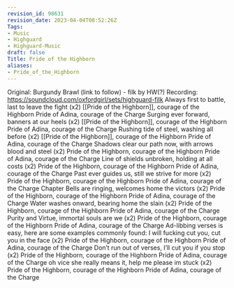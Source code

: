 ```yaml
---
revision_id: 98631
revision_date: 2023-04-04T08:52:26Z
Tags:
- Music
- Highguard
- Highguard-Music
draft: false
Title: Pride of the Highborn
aliases:
- Pride_of_the_Highborn
---
```

Original: Burgundy Brawl (link to follow) - filk by HW(?)
Recording: https://soundcloud.com/oxfordgirl/sets/highguard-filk
Always first to battle, last to leave the fight (x2)
[[Pride of the Highborn]], courage of the Highborn
Pride of Adina, courage of the Charge
Surging ever forward, banners at our heels (x2)
[[Pride of the Highborn]], courage of the Highborn
Pride of Adina, courage of the Charge
Rushing tide of steel, washing all before (x2)
[[Pride of the Highborn]], courage of the Highborn
Pride of Adina, courage of the Charge
Shadows clear our path now, with arrows blood and steel (x2)
Pride of the Highborn, courage of the Highborn
Pride of Adina, courage of the Charge
Line of shields unbroken, holding at all costs (x2)
Pride of the Highborn, courage of the Highborn
Pride of Adina, courage of the Charge
Past ever guides us, still we strive for more (x2)
Pride of the Highborn, courage of the Highborn
Pride of Adina, courage of the Charge
Chapter Bells are ringing, welcomes home the victors (x2)
Pride of the Highborn, courage of the Highborn
Pride of Adina, courage of the Charge
Water washes onward, bearing home the slain (x2)
Pride of the Highborn, courage of the Highborn
Pride of Adina, courage of the Charge
Purity and Virtue, immortal souls are we (x2)
Pride of the Highborn, courage of the Highborn
Pride of Adina, courage of the Charge
Ad-libbing verses is easy, here are some examples commonly found:
I will fucking cut you, cut you in the face (x2)
Pride of the Highborn, courage of the Highborn
Pride of Adina, courage of the Charge
Don’t run out of verses, I’ll cut you if you stop (x2)
Pride of the Highborn, courage of the Highborn
Pride of Adina, courage of the Charge
oh vice she really means it, help me please im stuck (x2)
Pride of the Highborn, courage of the Highborn
Pride of Adina, courage of the Charge
